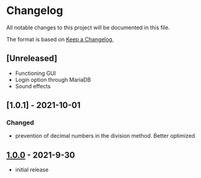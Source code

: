# Changelog

All notable changes to this project will be documented in this file.

The format is based on [Keep a Changelog],

## [Unreleased]
- Functioning GUI
- Login option through MariaDB 
- Sound effects

## [1.0.1] - 2021-10-01

### Changed
- prevention of decimal numbers in the division method. Better optimized

## [1.0.0] - 2021-9-30
- initial release

<!-- Links -->
[keep a changelog]: https://keepachangelog.com/en/1.0.0/

<!-- Versions -->
[1.0.0]: https://github.com/Belgianix/Math-Exercises